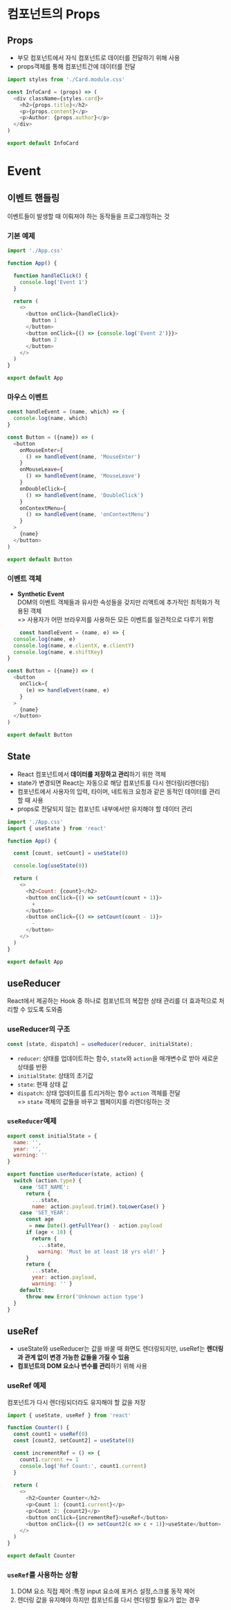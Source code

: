 # 컴포넌트의 Props

## Props
- 부모 컴포넌트에서 자식 컴포넌트로 데이터를 전달하기 위해 사용
- props객체를 통해 컴포넌트간에 데이터를 전달

```javascript
import styles from './Card.module.css'

const InfoCard = (props) => (
  <div className={styles.card}>
    <h2>{props.title}</h2>
    <p>{props.content}</p>
    <p>Author: {props.author}</p>
  </div>
)

export default InfoCard
```
# Event
## 이벤트 핸들링
이벤트들이 발생할 때 이뤄져야 하는 동작들을 프로그래밍하는 것
### 기본 예제
```javascript
import './App.css'

function App() {

  function handleClick() {
    console.log('Event 1')
  }

  return (
    <>
      <button onClick={handleClick}>
        Button 1
      </button>
      <button onClick={() => {console.log('Event 2')}}>
        Button 2
      </button>
    </>
  )
}

export default App
```

### 마우스 이벤트 
```javascript
const handleEvent = (name, which) => {
  console.log(name, which)
}

const Button = ({name}) => (
  <button 
    onMouseEnter={
      () => handleEvent(name, 'MouseEnter')
    } 
    onMouseLeave={
      () => handleEvent(name, 'MouseLeave')
    }
    onDoubleClick={
      () => handleEvent(name, 'DoubleClick')
    }
    onContextMenu={
      () => handleEvent(name, 'onContextMenu')
    }
  >
    {name}
  </button>
)

export default Button
```
### 이벤트 객체
- **Synthetic Event** <br>
	DOM의 이벤트 객체들과 유사한 속성들을 갖지만 리액트에 추가적인 최적화가 적용된 객체 <br>
	=> 사용자가 어떤 브라우저를 사용하든 모든 이벤트를 일관적으로 다루기 위함
```javascript
	const handleEvent = (name, e) => {
  console.log(name, e)
  console.log(name, e.clientX, e.clientY)
  console.log(name, e.shiftKey)
}

const Button = ({name}) => (
  <button 
    onClick={
      (e) => handleEvent(name, e)
    }
  >
    {name}
  </button>
)

export default Button
```

## State
- React 컴포넌트에서 **데이터를 저장하고 관리**하기 위한 객체
- state가 변경되면 React는 자동으로 해당 컴포넌트를 다시 렌더링(리렌더링)
-  컴포넌트에서 사용자의 입력, 타이머, 네트워크 요청과 같은 동적인 데이터를 관리할 때 사용
-   props로 전달되지 않는 컴포넌트 내부에서만 유지해야 할 데이터 관리
```javascript
import './App.css'
import { useState } from 'react'

function App() {

  const [count, setCount] = useState(0)

  console.log(useState(0))

  return (
    <>
      <h2>Count: {count}</h2>
      <button onClick={() => setCount(count + 1)}>
        +
      </button>
      <button onClick={() => setCount(count - 1)}>
        -
      </button>
    </>
  )
}

export default App
```

## useReducer
React에서 제공하는 Hook 중 하나로 컴포넌트의 복잡한 상태 관리를 더 효과적으로 처리할 수 있도록 도와줌

### useReducer의 구조
```js
const [state, dispatch] = useReducer(reducer, initialState);
```
-   `reducer`: 상태를 업데이트하는 함수, `state`와 `action`을 매개변수로 받아 새로운 상태를 반환
-   `initialState`: 상태의 초기값
-   `state`: 현재 상태 값
-   `dispatch`: 상태 업데이트를 트리거하는 함수  `action` 객체를 전달<br>
=> `state` 객체의 값들을 바꾸고 웹페이지를 리렌더링하는 것

### `useReducer`예제
```js
export const initialState = {
  name: '',
  year: '',
  warning: ''
}

export function userReducer(state, action) {
  switch (action.type) {
    case 'SET_NAME':
      return { 
        ...state, 
        name: action.payload.trim().toLowerCase() }
    case 'SET_YEAR':
      const age
       = new Date().getFullYear() - action.payload
      if (age < 18) {
        return { 
          ...state, 
          warning: 'Must be at least 18 yrs old!' }
      }
      return { 
        ...state, 
        year: action.payload, 
        warning: '' }
    default:
      throw new Error('Unknown action type')
  }
}
```

## useRef
- useState와 useReducer는 값을 바꿀 때 화면도 렌더링되지만, useRef는 **렌더링과 관계 없이 변경 가능한 값들을 가질 수 있음**
- **컴포넌트의 DOM 요소나 변수를 관리**하기 위해 사용

### useRef 예제
컴포넌트가 다시 렌더링되더라도 유지해야 할 값을 저장
```js
import { useState, useRef } from 'react'

function Counter() {
  const count1 = useRef(0)
  const [count2, setCount2] = useState(0)

  const incrementRef = () => {
    count1.current += 1
    console.log('Ref Count:', count1.current)
  }
  
  return (
    <>
      <h2>Counter Counter</h2>
      <p>Count 1: {count1.current}</p>
      <p>Count 2: {count2}</p>
      <button onClick={incrementRef}>useRef</button>
      <button onClick={() => setCount2(c => c + 1)}>useState</button>
    </>
  )
}

export default Counter
```
### `useRef`를 사용하는 상황
1. DOM 요소 직접 제어 :특정 input 요소에 포커스 설정,스크롤 동작 제어
2. 렌더링 값을 유지해야 하지만 컴포넌트를 다시 렌더링할 필요가 없는 경우
